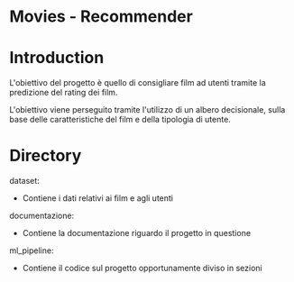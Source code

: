 # Movies - Recommender

# Introduction

L'obiettivo del progetto è quello di consigliare film ad utenti tramite la predizione del rating dei film.

L'obiettivo viene perseguito tramite l'utilizzo di un albero decisionale, sulla base delle caratteristiche del film e della tipologia di utente.

# Directory

dataset:
  - Contiene i dati relativi ai film e agli utenti

documentazione:
  - Contiene la documentazione riguardo il progetto in questione

ml_pipeline:
  - Contiene il codice sul progetto opportunamente diviso in sezioni
